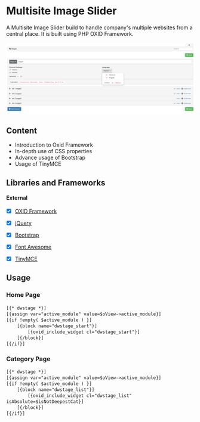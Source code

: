 # Multisite Image Slider
A Multisite Image Slider build to handle company's multiple websites from a central place. It is built using PHP OXID Framework.

![Alt text](pictures/backend/03.PNG?raw=true "Multisite Image Slider")


## Content
- Introduction to Oxid Framework
- In-depth use of CSS properties
- Advance usage of Bootstrap
- Usage of TinyMCE


## Libraries and Frameworks

#### External 
- [X] [OXID Framework](https://oxidforge.org/en/)
- [X] [jQuery](https://jquery.com/)
- [X] [Bootstrap](https://getbootstrap.com/)
- [X] [Font Awesome](https://fontawesome.com/)
- [X] [TinyMCE](https://www.tiny.cloud/)


## Usage

### Home Page
```
[{* dwstage *}]
[{assign var="active_module" value=$oView->active_module}]
[{if !empty( $active_module ) }]
    [{block name="dwstage_start"}]
        [{oxid_include_widget cl="dwstage_start"}]
    [{/block}]
[{/if}]
```

### Category Page
```
[{* dwstage *}]
[{assign var="active_module" value=$oView->active_module}]
[{if !empty( $active_module ) }]
    [{block name="dwstage_list"}]
        [{oxid_include_widget cl="dwstage_list" isAbsolute=$isNotDeepestCat}]
    [{/block}]
[{/if}]
```
